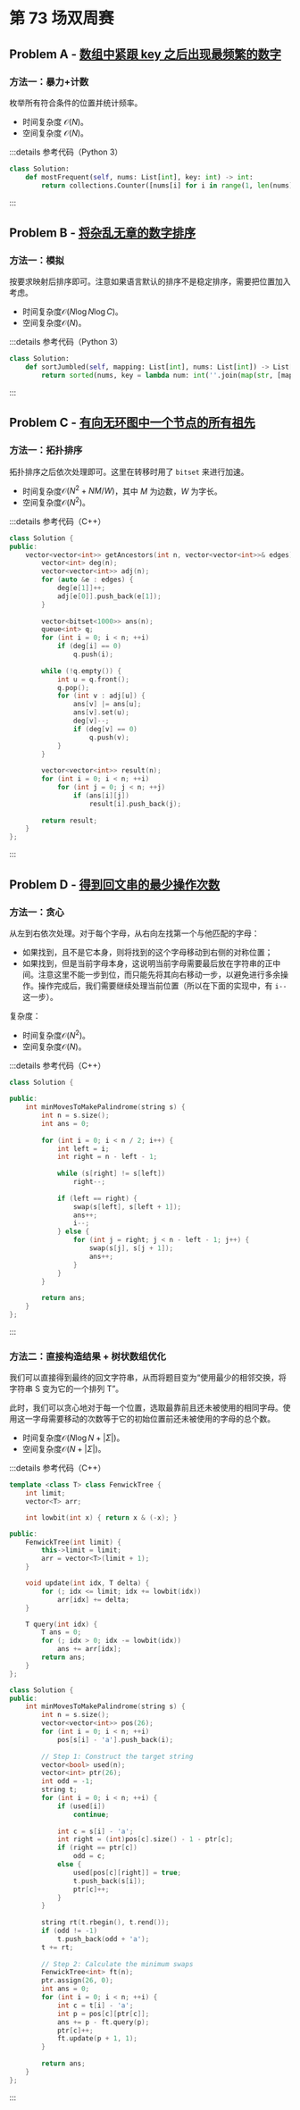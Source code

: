 # 第 73 场双周赛

## Problem A - [数组中紧跟 key 之后出现最频繁的数字](https://leetcode.cn/problems/most-frequent-number-following-key-in-an-array/)

### 方法一：暴力+计数

枚举所有符合条件的位置并统计频率。

- 时间复杂度 $\mathcal{O}(N)$。
- 空间复杂度 $\mathcal{O}(N)$。

:::details 参考代码（Python 3）

```python
class Solution:
    def mostFrequent(self, nums: List[int], key: int) -> int:
        return collections.Counter([nums[i] for i in range(1, len(nums)) if nums[i - 1] == key]).most_common(1)[0][0]
```

:::

## Problem B - [将杂乱无章的数字排序](https://leetcode.cn/problems/sort-the-jumbled-numbers/)

### 方法一：模拟

按要求映射后排序即可。注意如果语言默认的排序不是稳定排序，需要把位置加入考虑。

- 时间复杂度$\mathcal{O}(N\log N\log C)$。
- 空间复杂度$\mathcal{O}(N)$。

:::details 参考代码（Python 3）

```python
class Solution:
    def sortJumbled(self, mapping: List[int], nums: List[int]) -> List[int]:
        return sorted(nums, key = lambda num: int(''.join(map(str, [mapping[int(x)] for x in str(num)]))))
```

:::

## Problem C - [有向无环图中一个节点的所有祖先](https://leetcode.cn/problems/all-ancestors-of-a-node-in-a-directed-acyclic-graph/)

### 方法一：拓扑排序

拓扑排序之后依次处理即可。这里在转移时用了 `bitset` 来进行加速。

- 时间复杂度$\mathcal{O}(N^2+NM/W)$，其中 $M$ 为边数，$W$ 为字长。
- 空间复杂度$\mathcal{O}(N^2)$。

:::details 参考代码（C++）

```cpp
class Solution {
public:
    vector<vector<int>> getAncestors(int n, vector<vector<int>>& edges) {
        vector<int> deg(n);
        vector<vector<int>> adj(n);
        for (auto &e : edges) {
            deg[e[1]]++;
            adj[e[0]].push_back(e[1]);
        }
        
        vector<bitset<1000>> ans(n);
        queue<int> q;
        for (int i = 0; i < n; ++i)
            if (deg[i] == 0)
                q.push(i);
        
        while (!q.empty()) {
            int u = q.front();
            q.pop();
            for (int v : adj[u]) {
                ans[v] |= ans[u];
                ans[v].set(u);
                deg[v]--;
                if (deg[v] == 0)
                    q.push(v);
            }
        }
        
        vector<vector<int>> result(n);
        for (int i = 0; i < n; ++i)
            for (int j = 0; j < n; ++j)
                if (ans[i][j])
                    result[i].push_back(j);
        
        return result;
    }
};
```

:::

## Problem D - [得到回文串的最少操作次数](https://leetcode.cn/problems/minimum-number-of-moves-to-make-palindrome/)

### 方法一：贪心

从左到右依次处理。对于每个字母，从右向左找第一个与他匹配的字母：

- 如果找到，且不是它本身，则将找到的这个字母移动到右侧的对称位置；
- 如果找到，但是当前字母本身，这说明当前字母需要最后放在字符串的正中间。注意这里不能一步到位，而只能先将其向右移动一步，以避免进行多余操作。操作完成后，我们需要继续处理当前位置（所以在下面的实现中，有 `i--` 这一步）。

复杂度：

- 时间复杂度$\mathcal{O}(N^2)$。
- 空间复杂度$\mathcal{O}(N)$。

:::details 参考代码（C++）

```cpp
class Solution {
    
public:
    int minMovesToMakePalindrome(string s) {
        int n = s.size();
        int ans = 0;
        
        for (int i = 0; i < n / 2; i++) {
            int left = i;
            int right = n - left - 1;
            
            while (s[right] != s[left])
                right--;
            
            if (left == right) {
                swap(s[left], s[left + 1]);
                ans++;
                i--;
            } else {
                for (int j = right; j < n - left - 1; j++) {
                    swap(s[j], s[j + 1]);
                    ans++;
                }
            }
        }
        
        return ans;
    }
};
```

:::

### 方法二：直接构造结果 + 树状数组优化

我们可以直接得到最终的回文字符串，从而将题目变为“使用最少的相邻交换，将字符串 S 变为它的一个排列 T”。

此时，我们可以贪心地对于每一个位置，选取最靠前且还未被使用的相同字母。使用这一字母需要移动的次数等于它的初始位置前还未被使用的字母的总个数。

- 时间复杂度$\mathcal{O}(N\log N+|\Sigma|)$。
- 空间复杂度$\mathcal{O}(N+|\Sigma|)$。

:::details 参考代码（C++）

```cpp
template <class T> class FenwickTree {
    int limit;
    vector<T> arr;

    int lowbit(int x) { return x & (-x); }

public:
    FenwickTree(int limit) {
        this->limit = limit;
        arr = vector<T>(limit + 1);
    }

    void update(int idx, T delta) {
        for (; idx <= limit; idx += lowbit(idx))
            arr[idx] += delta;
    }

    T query(int idx) {
        T ans = 0;
        for (; idx > 0; idx -= lowbit(idx))
            ans += arr[idx];
        return ans;
    }
};

class Solution {
public:
    int minMovesToMakePalindrome(string s) {
        int n = s.size();
        vector<vector<int>> pos(26);
        for (int i = 0; i < n; ++i)
            pos[s[i] - 'a'].push_back(i);
        
        // Step 1: Construct the target string
        vector<bool> used(n);
        vector<int> ptr(26);
        int odd = -1;
        string t;
        for (int i = 0; i < n; ++i) {
            if (used[i])
                continue;
            
            int c = s[i] - 'a';
            int right = (int)pos[c].size() - 1 - ptr[c];
            if (right == ptr[c])
                odd = c;
            else {
                used[pos[c][right]] = true;
                t.push_back(s[i]);
                ptr[c]++;
            }
        }
        
        string rt(t.rbegin(), t.rend());
        if (odd != -1)
            t.push_back(odd + 'a');
        t += rt;
        
        // Step 2: Calculate the minimum swaps
        FenwickTree<int> ft(n);
        ptr.assign(26, 0);
        int ans = 0;
        for (int i = 0; i < n; ++i) {
            int c = t[i] - 'a';
            int p = pos[c][ptr[c]];
            ans += p - ft.query(p);
            ptr[c]++;
            ft.update(p + 1, 1);
        }
        
        return ans;
    }
};
```

:::
